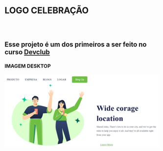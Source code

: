 <h1>LOGO CELEBRAÇÃO</h1>
<br>
<br>
<h2> Esse projeto é um dos primeiros a ser feito no curso <a href="https://rodolfomori.com.br/devclub">Devclub</a></h2>

<h3>IMAGEM DESKTOP</h3>
<img src="https://github.com/otavionsilva01/projeto-otavio-dev/blob/main/desktop.png?raw=true">
